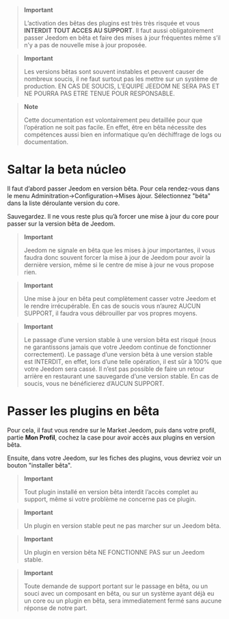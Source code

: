 > **Important**
>
> L’activation des bêtas des plugins est très très risquée et vous
> **INTERDIT TOUT ACCES AU SUPPORT**. Il faut aussi obligatoirement
> passer Jeedom en bêta et faire des mises à jour fréquentes même s’il
> n’y a pas de nouvelle mise à jour proposée.

> **Important**
>
> Les versions bêtas sont souvent instables et peuvent causer de
> nombreux soucis, il ne faut surtout pas les mettre sur un système de
> production. EN CAS DE SOUCIS, L’EQUIPE JEEDOM NE SERA PAS ET NE POURRA
> PAS ETRE TENUE POUR RESPONSABLE.

> **Note**
>
> Cette documentation est volontairement peu detaillée pour que
> l’opération ne soit pas facile. En effet, être en bêta nécessite des
> compétences aussi bien en informatique qu’en déchiffrage de logs ou
> documentation.

Saltar la beta núcleo
======================

Il faut d’abord passer Jeedom en version bêta. Pour cela rendez-vous
dans le menu Adminitration→Configuration→Mises àjour.
Sélectionnez "béta" dans la liste déroulante version du core.

Sauvegardez. Il ne vous reste plus qu’à forcer une mise à jour du
core pour passer sur la version bêta de Jeedom.

> **Important**
>
> Jeedom ne signale en bêta que les mises à jour importantes, il vous
> faudra donc souvent forcer la mise à jour de Jeedom pour avoir la
> dernière version, même si le centre de mise à jour ne vous propose
> rien.

> **Important**
>
> Une mise à jour en bêta peut complètement casser votre Jeedom et le
> rendre irrécupérable. En cas de soucis vous n’aurez AUCUN SUPPORT, il
> faudra vous débrouiller par vos propres moyens.

> **Important**
>
> Le passage d’une version stable à une version bêta est risqué (nous ne
> garantissons jamais que votre Jeedom continue de fonctionner
> correctement). Le passage d’une version bêta à une version stable est
> INTERDIT, en effet, lors d’une telle opération, il est sûr à 100% que
> votre Jeedom sera cassé. Il n’est pas possible de faire un retour
> arrière en restaurant une sauvegarde d’une version stable. En cas de
> soucis, vous ne bénéficierez d’AUCUN SUPPORT.

Passer les plugins en bêta 
==========================

Pour cela, il faut vous rendre sur le Market Jeedom, puis dans votre
profil, partie **Mon Profil**, cochez la case pour avoir accès aux
plugins en version bêta.

Ensuite, dans votre Jeedom, sur les fiches des plugins, vous devriez
voir un bouton "installer bêta".

> **Important**
>
> Tout plugin installé en version bêta interdit l’accès complet au
> support, même si votre problème ne concerne pas ce plugin.

> **Important**
>
> Un plugin en version stable peut ne pas marcher sur un Jeedom bêta.

> **Important**
>
> Un plugin en version bêta NE FONCTIONNE PAS sur un Jeedom stable.

> **Important**
>
> Toute demande de support portant sur le passage en bêta, ou un souci
> avec un composant en bêta, ou sur un système ayant déjà eu un core ou
> un plugin en bêta, sera immediatement fermé sans aucune réponse de
> notre part.
